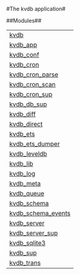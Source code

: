 

#The kvdb application#


##Modules##


<table width="100%" border="0" summary="list of modules">
<tr><td><a href="http://github.com/Feuerlabs/kvdb/blob/master/doc/kvdb.md" class="module">kvdb</a></td></tr>
<tr><td><a href="http://github.com/Feuerlabs/kvdb/blob/master/doc/kvdb_app.md" class="module">kvdb_app</a></td></tr>
<tr><td><a href="http://github.com/Feuerlabs/kvdb/blob/master/doc/kvdb_conf.md" class="module">kvdb_conf</a></td></tr>
<tr><td><a href="http://github.com/Feuerlabs/kvdb/blob/master/doc/kvdb_cron.md" class="module">kvdb_cron</a></td></tr>
<tr><td><a href="http://github.com/Feuerlabs/kvdb/blob/master/doc/kvdb_cron_parse.md" class="module">kvdb_cron_parse</a></td></tr>
<tr><td><a href="http://github.com/Feuerlabs/kvdb/blob/master/doc/kvdb_cron_scan.md" class="module">kvdb_cron_scan</a></td></tr>
<tr><td><a href="http://github.com/Feuerlabs/kvdb/blob/master/doc/kvdb_cron_sup.md" class="module">kvdb_cron_sup</a></td></tr>
<tr><td><a href="http://github.com/Feuerlabs/kvdb/blob/master/doc/kvdb_db_sup.md" class="module">kvdb_db_sup</a></td></tr>
<tr><td><a href="http://github.com/Feuerlabs/kvdb/blob/master/doc/kvdb_diff.md" class="module">kvdb_diff</a></td></tr>
<tr><td><a href="http://github.com/Feuerlabs/kvdb/blob/master/doc/kvdb_direct.md" class="module">kvdb_direct</a></td></tr>
<tr><td><a href="http://github.com/Feuerlabs/kvdb/blob/master/doc/kvdb_ets.md" class="module">kvdb_ets</a></td></tr>
<tr><td><a href="http://github.com/Feuerlabs/kvdb/blob/master/doc/kvdb_ets_dumper.md" class="module">kvdb_ets_dumper</a></td></tr>
<tr><td><a href="http://github.com/Feuerlabs/kvdb/blob/master/doc/kvdb_leveldb.md" class="module">kvdb_leveldb</a></td></tr>
<tr><td><a href="http://github.com/Feuerlabs/kvdb/blob/master/doc/kvdb_lib.md" class="module">kvdb_lib</a></td></tr>
<tr><td><a href="http://github.com/Feuerlabs/kvdb/blob/master/doc/kvdb_log.md" class="module">kvdb_log</a></td></tr>
<tr><td><a href="http://github.com/Feuerlabs/kvdb/blob/master/doc/kvdb_meta.md" class="module">kvdb_meta</a></td></tr>
<tr><td><a href="http://github.com/Feuerlabs/kvdb/blob/master/doc/kvdb_queue.md" class="module">kvdb_queue</a></td></tr>
<tr><td><a href="http://github.com/Feuerlabs/kvdb/blob/master/doc/kvdb_schema.md" class="module">kvdb_schema</a></td></tr>
<tr><td><a href="http://github.com/Feuerlabs/kvdb/blob/master/doc/kvdb_schema_events.md" class="module">kvdb_schema_events</a></td></tr>
<tr><td><a href="http://github.com/Feuerlabs/kvdb/blob/master/doc/kvdb_server.md" class="module">kvdb_server</a></td></tr>
<tr><td><a href="http://github.com/Feuerlabs/kvdb/blob/master/doc/kvdb_server_sup.md" class="module">kvdb_server_sup</a></td></tr>
<tr><td><a href="http://github.com/Feuerlabs/kvdb/blob/master/doc/kvdb_sqlite3.md" class="module">kvdb_sqlite3</a></td></tr>
<tr><td><a href="http://github.com/Feuerlabs/kvdb/blob/master/doc/kvdb_sup.md" class="module">kvdb_sup</a></td></tr>
<tr><td><a href="http://github.com/Feuerlabs/kvdb/blob/master/doc/kvdb_trans.md" class="module">kvdb_trans</a></td></tr></table>

